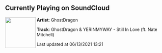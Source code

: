 ## Currently Playing on SoundCloud

[<img align="left" width="100" src="https://i1.sndcdn.com/artworks-8l8a1qENclkFHnS5-aHItLw-t500x500.jpg">](https://soundcloud.com/ghostdragonofficial/stillinlove)

**Artist**: GhostDragon 

**Track**: GhostDragon & YERINMYWAY - Still In Love (ft. Nate Mitchell)

Last updated at 06/13/2021 13:21
